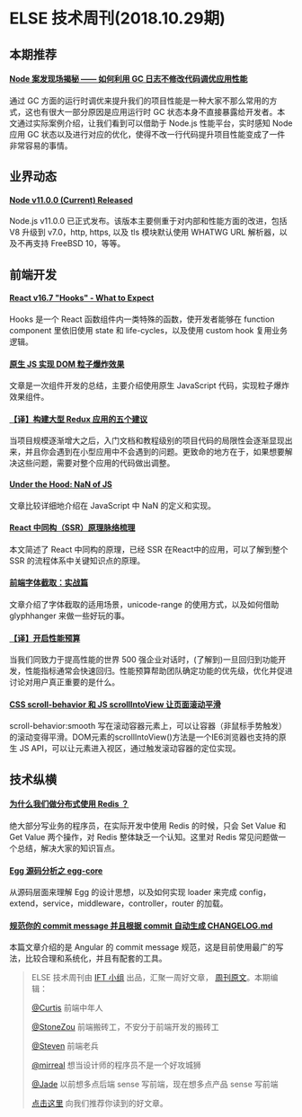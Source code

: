 # ELSE 技术周刊(2018.10.29期)

## 本期推荐

#### [Node 案发现场揭秘 —— 如何利用 GC 日志不修改代码调优应用性能](https://zhuanlan.zhihu.com/p/47425089)

通过 GC 方面的运行时调优来提升我们的项目性能是一种大家不那么常用的方式，这也有很大一部分原因是应用运行时 GC 状态本身不直接暴露给开发者。本文通过实际案例介绍，让我们看到可以借助于 Node.js 性能平台，实时感知 Node 应用 GC 状态以及进行对应的优化，使得不改一行代码提升项目性能变成了一件非常容易的事情。

## 业界动态

#### [Node v11.0.0 (Current) Released](https://nodejs.org/en/blog/release/v11.0.0/)

Node.js v11.0.0 已正式发布。该版本主要侧重于对内部和性能方面的改进，包括 V8 升级到 v7.0，http, https, 以及 tls 模块默认使用 WHATWG URL 解析器，以及不再支持 FreeBSD 10，等等。

## 前端开发

#### [React v16.7 "Hooks" - What to Expect](https://zhuanlan.zhihu.com/p/47684983)

Hooks 是一个 React 函数组件内一类特殊的函数，使开发者能够在 function component 里依旧使用 state 和 life-cycles，以及使用 custom hook 复用业务逻辑。

#### [原生 JS 实现 DOM 粒子爆炸效果](https://segmentfault.com/a/1190000016818603)

文章是一次组件开发的总结，主要介绍使用原生 JavaScript 代码，实现粒子爆炸效果组件。

#### [【译】构建大型 Redux 应用的五个建议](https://zhuanlan.zhihu.com/p/47396514)

当项目规模逐渐增大之后，入门文档和教程级别的项目代码的局限性会逐渐显现出来，并且你会遇到在小型应用中不会遇到的问题。更致命的地方在于，如果想要解决这些问题，需要对整个应用的代码做出调整。

#### [Under the Hood: NaN of JS](https://tech.youzan.com/nan-in-js/)

文章比较详细地介绍在 JavaScript 中 NaN 的定义和实现。

#### [React 中同构（SSR）原理脉络梳理](https://segmentfault.com/a/1190000016722457)

本文简述了 React 中同构的原理，已经 SSR 在React中的应用，可以了解到整个 SSR 的流程体系中关键知识点的原理。

#### [前端字体截取：实战篇](https://lisongfeng.cn/post/subsetting-web-font-in-action.html)

文章介绍了字体截取的适用场景，unicode-range 的使用方式，以及如何借助 glyphhanger 来做一些好玩的事。

#### [【译】开启性能预算](https://juejin.im/post/5bd40d3151882529642b24c8)

当我们同致力于提高性能的世界 500 强企业对话时，(了解到)一旦回归到功能开发，性能指标通常会快速回归。性能预算帮助团队确定功能的优先级，优化并促进讨论对用户真正重要的是什么。

#### [CSS scroll-behavior 和 JS scrollIntoView 让页面滚动平滑](https://www.zhangxinxu.com/wordpress/2018/10/scroll-behavior-scrollintoview-%E5%B9%B3%E6%BB%91%E6%BB%9A%E5%8A%A8/)

scroll-behavior:smooth 写在滚动容器元素上，可以让容器（非鼠标手势触发）的滚动变得平滑。DOM元素的scrollIntoView()方法是一个IE6浏览器也支持的原生 JS API，可以让元素进入视区，通过触发滚动容器的定位实现。

## 技术纵横

#### [为什么我们做分布式使用 Redis ？](https://zhuanlan.zhihu.com/p/46191157)

绝大部分写业务的程序员，在实际开发中使用 Redis 的时候，只会 Set Value 和 Get Value 两个操作，对 Redis 整体缺乏一个认知。这里对 Redis 常见问题做一个总结，解决大家的知识盲点。

#### [Egg 源码分析之 egg-core](https://zhuanlan.zhihu.com/p/47180589)

从源码层面来理解 Egg 的设计思想，以及如何实现 loader 来完成 config，extend，service，middleware，controller，router 的加载。

#### [规范你的 commit message 并且根据 commit 自动生成 CHANGELOG.md](https://juejin.im/post/5bd2debfe51d457abc710b57)

本篇文章介绍的是 Angular 的 commit message 规范，这是目前使用最广的写法，比较合理和系统化，并且有配套的工具。


> ELSE 技术周刊由 [IFT 小组](https://github.com/CtripFE) 出品，汇聚一周好文章， [周刊原文](https://zhuanlan.zhihu.com/p/47887036)。本期编辑：
>
> [@Curtis](https://github.com/CurtisCBS) 前端中年人
>
> [@StoneZou](https://github.com/stoneyong) 前端搬砖工，不安分于前端开发的搬砖工
>
> [@Steven](https://github.com/StevenX911) 前端老兵
>
> [@mirreal](https://github.com/mirreal) 想当设计师的程序员不是一个好攻城狮
>
> [@Jade](https://github.com/Jade05) 以前想多点后端 sense 写前端，现在想多点产品 sense 写前端
>
> [点击这里](https://github.com/CtripFE/fe-weekly/issues) 向我们推荐你读到的好文章。
